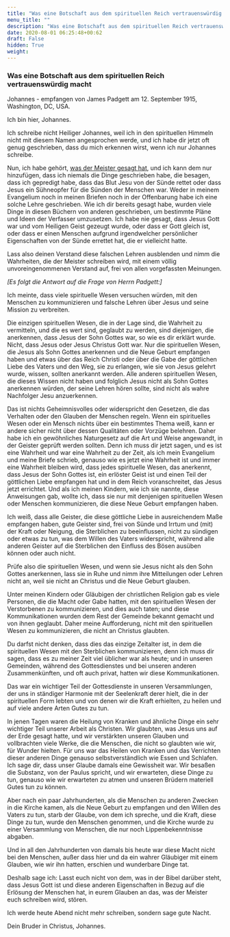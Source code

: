 ```yaml
---
title: "Was eine Botschaft aus dem spirituellen Reich vertrauenswürdig macht"
menu_title: ""
description: "Was eine Botschaft aus dem spirituellen Reich vertrauenswürdig macht"
date: 2020-08-01 06:25:48+00:62
draft: False
hidden: True
weight:
---
```

### Was eine Botschaft aus dem spirituellen Reich vertrauenswürdig macht

Johannes - empfangen von James Padgett am 12. September 1915, Washington, DC, USA.

Ich bin hier, Johannes.

Ich schreibe nicht Heiliger Johannes, weil ich in den spirituellen Himmeln nicht mit diesem Namen angesprochen werde, und ich habe dir jetzt oft genug geschrieben, dass du mich erkennen wirst, wenn ich nur Johannes schreibe.

Nun, ich habe gehört, [was der Meister gesagt hat](/padgett-botschaften/padgett-botschaften-in-reihenfolge-des-datums/padgett-botschaften-1915-september-dezember/jesus-stellt-klar-dass-er-weder-gott-ist-noch-sein-blut-geeignet-ist-die-menschheit-zu-erloesen-jep-jesus-12-september-1915/), und ich kann dem nur hinzufügen, dass ich niemals die Dinge geschrieben habe, die besagen, dass ich gepredigt habe, dass das Blut Jesu von der Sünde rettet oder dass Jesus ein Sühneopfer für die Sünden der Menschen war. Weder in meinem Evangelium noch in meinen Briefen noch in der Offenbarung habe ich eine solche Lehre geschrieben. Wie ich dir bereits gesagt habe, wurden viele Dinge in diesen Büchern von anderen geschrieben, um bestimmte Pläne und Ideen der Verfasser umzusetzen. Ich habe nie gesagt, dass Jesus Gott war und vom Heiligen Geist gezeugt wurde, oder dass er Gott gleich ist, oder dass er einen Menschen aufgrund irgendwelcher persönlicher Eigenschaften von der Sünde errettet hat, die er vielleicht hatte.

Lass also deinen Verstand diese falschen Lehren ausblenden und nimm die Wahrheiten, die der Meister schreiben wird, mit einem völlig unvoreingenommenen Verstand auf, frei von allen vorgefassten Meinungen.

*[Es folgt die Antwort auf die Frage von Herrn Padgett:]*

Ich meinte, dass viele spirituelle Wesen versuchen würden, mit den Menschen zu kommunizieren und falsche Lehren über Jesus und seine Mission zu verbreiten.

Die einzigen spirituellen Wesen, die in der Lage sind, die Wahrheit zu vermitteln, und die es wert sind, geglaubt zu werden, sind diejenigen, die anerkennen, dass Jesus der Sohn Gottes war, so wie es dir erklärt wurde. Nicht, dass Jesus oder Jesus Christus Gott war. Nur die spirituellen Wesen, die Jesus als Sohn Gottes anerkennen und die Neue Geburt empfangen haben und etwas über das Reich Christi oder über die Gabe der göttlichen Liebe des Vaters und den Weg, sie zu erlangen, wie sie von Jesus gelehrt wurde, wissen, sollten anerkannt werden. Alle anderen spirituellen Wesen, die dieses Wissen nicht haben und folglich Jesus nicht als Sohn Gottes anerkennen würden, der seine Lehren hören sollte, sind nicht als wahre Nachfolger Jesu anzuerkennen.

Das ist nichts Geheimnisvolles oder widerspricht den Gesetzen, die das Verhalten oder den Glauben der Menschen regeln. Wenn ein spirituelles Wesen oder ein Mensch nichts über ein bestimmtes Thema weiß, kann er andere sicher nicht über dessen Qualitäten oder Vorzüge belehren. Daher habe ich ein gewöhnliches Naturgesetz auf die Art und Weise angewandt, in der Geister geprüft werden sollten. Denn ich muss dir jetzt sagen, und es ist eine Wahrheit und war eine Wahrheit zu der Zeit, als ich mein Evangelium und meine Briefe schrieb, genauso wie es jetzt eine Wahrheit ist und immer eine Wahrheit bleiben wird, dass jedes spirituelle Wesen, das anerkennt, dass Jesus der Sohn Gottes ist, ein erlöster Geist ist und einen Teil der göttlichen Liebe empfangen hat und in dem Reich voranschreitet, das Jesus jetzt errichtet. Und als ich meinen Kindern, wie ich sie nannte, diese Anweisungen gab, wollte ich, dass sie nur mit denjenigen spirituellen Wesen oder Menschen kommunizieren, die diese Neue Geburt empfangen haben.

Ich weiß, dass alle Geister, die diese göttliche Liebe in ausreichendem Maße empfangen haben, gute Geister sind, frei von Sünde und Irrtum und (mit) der Kraft oder Neigung, die Sterblichen zu beeinflussen, nicht zu sündigen oder etwas zu tun, was dem Willen des Vaters widerspricht, während alle anderen Geister auf die Sterblichen den Einfluss des Bösen ausüben können oder auch nicht.

Prüfe also die spirituellen Wesen, und wenn sie Jesus nicht als den Sohn Gottes anerkennen, lass sie in Ruhe und nimm ihre Mitteilungen oder Lehren nicht an, weil sie nicht an Christus und die Neue Geburt glauben.

Unter meinen Kindern oder Gläubigen der christlichen Religion gab es viele Personen, die die Macht oder Gabe hatten, mit den spirituellen Wesen der Verstorbenen zu kommunizieren, und dies auch taten; und diese Kommunikationen wurden dem Rest der Gemeinde bekannt gemacht und von ihnen geglaubt. Daher meine Aufforderung, nicht mit den spirituellen Wesen zu kommunizieren, die nicht an Christus glaubten.

Du darfst nicht denken, dass dies das einzige Zeitalter ist, in dem die spirituellen Wesen mit den Sterblichen kommunizieren, denn ich muss dir sagen, dass es zu meiner Zeit viel üblicher war als heute; und in unseren Gemeinden, während des Gottesdienstes und bei unseren anderen Zusammenkünften, und oft auch privat, hatten wir diese Kommunikationen.

Das war ein wichtiger Teil der Gottesdienste in unseren Versammlungen, der uns in ständiger Harmonie mit der Seelenkraft derer hielt, die in der spirituellen Form lebten und von denen wir die Kraft erhielten, zu heilen und auf viele andere Arten Gutes zu tun.

In jenen Tagen waren die Heilung von Kranken und ähnliche Dinge ein sehr wichtiger Teil unserer Arbeit als Christen. Wir glaubten, was Jesus uns auf der Erde gesagt hatte, und wir verstärkten unseren Glauben und vollbrachten viele Werke, die die Menschen, die nicht so glaubten wie wir, für Wunder hielten. Für uns war das Heilen von Kranken und das Verrichten dieser anderen Dinge genauso selbstverständlich wie Essen und Schlafen. Ich sage dir, dass unser Glaube damals eine Gewissheit war. Wir besaßen die Substanz, von der Paulus spricht, und wir erwarteten, diese Dinge zu tun, genauso wie wir erwarteten zu atmen und unseren Brüdern materiell Gutes tun zu können.

Aber nach ein paar Jahrhunderten, als die Menschen zu anderen Zwecken in die Kirche kamen, als die Neue Geburt zu empfangen und den Willen des Vaters zu tun, starb der Glaube, von dem ich spreche, und die Kraft, diese Dinge zu tun, wurde den Menschen genommen, und die Kirche wurde zu einer Versammlung von Menschen, die nur noch Lippenbekenntnisse abgaben.

Und in all den Jahrhunderten von damals bis heute war diese Macht nicht bei den Menschen, außer dass hier und da ein wahrer Gläubiger mit einem Glauben, wie wir ihn hatten, erschien und wunderbare Dinge tat.

Deshalb sage ich: Lasst euch nicht von dem, was in der Bibel darüber steht, dass Jesus Gott ist und diese anderen Eigenschaften in Bezug auf die Erlösung der Menschen hat, in eurem Glauben an das, was der Meister euch schreiben wird, stören.

Ich werde heute Abend nicht mehr schreiben, sondern sage gute Nacht.

Dein Bruder in Christus, Johannes.
